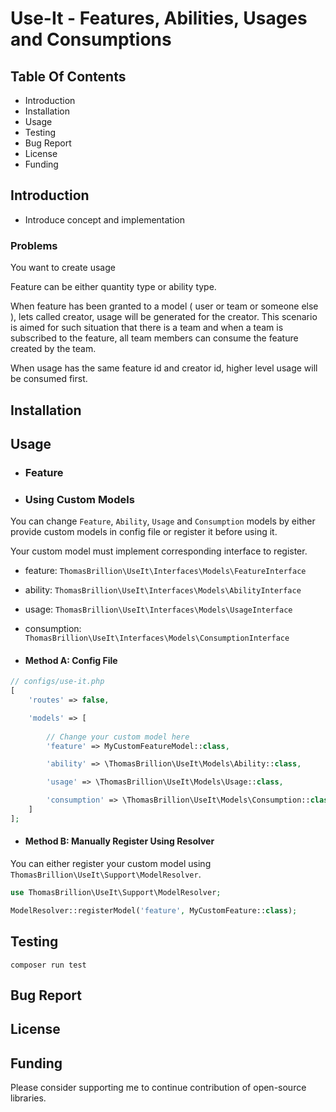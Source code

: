 # Use-It - Features, Abilities, Usages and Consumptions

## Table Of Contents

- Introduction
- Installation
- Usage
- Testing
- Bug Report
- License
- Funding

## Introduction

- Introduce concept and implementation

### Problems

You want to create usage

Feature can be either quantity type or ability type.

When feature has been granted to a model ( user or team or someone else ), lets called creator, usage will be generated
for the creator.
This scenario is aimed for such situation that there is a team and when a team is subscribed to the feature, all team
members can consume the feature created by the team.

When usage has the same feature id and creator id, higher level usage will be consumed first.

## Installation

## Usage

- ### Feature

- ### Using Custom Models

You can change `Feature`, `Ability`, `Usage` and `Consumption` models by either provide custom models in config file or
register it before using it.

Your custom model must implement corresponding interface to register.

- feature: `ThomasBrillion\UseIt\Interfaces\Models\FeatureInterface`
- ability: `ThomasBrillion\UseIt\Interfaces\Models\AbilityInterface`
- usage: `ThomasBrillion\UseIt\Interfaces\Models\UsageInterface`
- consumption: `ThomasBrillion\UseIt\Interfaces\Models\ConsumptionInterface`

- #### Method A: Config File

```php
// configs/use-it.php
[
    'routes' => false,

    'models' => [
    
        // Change your custom model here
        'feature' => MyCustomFeatureModel::class,

        'ability' => \ThomasBrillion\UseIt\Models\Ability::class,

        'usage' => \ThomasBrillion\UseIt\Models\Usage::class,

        'consumption' => \ThomasBrillion\UseIt\Models\Consumption::class,
    ]
];
```

- #### Method B: Manually Register Using Resolver

You can either register your custom model using `ThomasBrillion\UseIt\Support\ModelResolver`.

```php
use ThomasBrillion\UseIt\Support\ModelResolver;

ModelResolver::registerModel('feature', MyCustomFeature::class);
```

## Testing

`composer run test`

## Bug Report

## License

## Funding

Please consider supporting me to continue contribution of open-source libraries.
